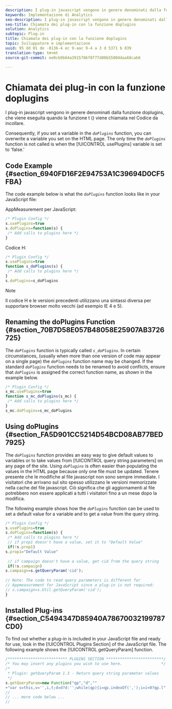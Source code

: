 ```yaml
---
description: I plug-in javascript vengono in genere denominati dalla funzione doplugins, che viene eseguita quando la funzione t () viene chiamata nel Codice da incollare.
keywords: Implementazione di Analytics
seo-description: I plug-in javascript vengono in genere denominati dalla funzione doplugins, che viene eseguita quando la funzione t () viene chiamata nel Codice da incollare.
seo-title: Chiamata dei plug-in con la funzione doplugins
solution: Analytics
subtopic: Plug-in
title: Chiamata dei plug-in con la funzione doplugins
topic: Sviluppatore e implementazione
uuid: 95 dd 01 de -8136-4 ec 9-aac 9-4 a 3 d 5371 b 839
translation-type: tm+mt
source-git-commit: ee0cb9b64a3915786f8f77d80b55004daa68cab6

---
```



# Chiamata dei plug-in con la funzione doplugins

I plug-in javascript vengono in genere denominati dalla funzione doplugins, che viene eseguita quando la funzione t () viene chiamata nel Codice da incollare.

Consequently, if you set a variable in the *`doPlugins`* function, you can overwrite a variable you set on the HTML page. The only time the *`doPlugins`* function is not called is when the [!UICONTROL usePlugins] variable is set to 'false.'

## Code Example {#section_6940FD16F2E94753A1C39694D0CF5FBA}

The code example below is what the *`doPlugins`* function looks like in your JavaScript file:

AppMeasurement per JavaScript:

```js
/* Plugin Config */ 
s.usePlugins=true 
s.doPlugins=function(s) { 
 /* Add calls to plugins here */ 
}
```

Codice H:

```js
/* Plugin Config */ 
s.usePlugins=true 
function s_doPlugins(s) { 
 /* Add calls to plugins here */ 
} 
s.doPlugins=s_doPlugins
```

>[!NOTE]
>
>Il codice H e le versioni precedenti utilizzano una sintassi diversa per supportare browser molto vecchi (ad esempio IE 4 e 5).

## Renaming the doPlugins Function {#section_70B7D58E057B48058E25907AB3726725}

The *`doPlugins`* function is typically called *`s_doPlugins`*. In certain circumstances, (usually when more than one version of code may appear on a single page) the *`doPlugins`* function name may be changed. If the standard *`doPlugins`* function needs to be renamed to avoid conflicts, ensure that *`doPlugins`* is assigned the correct function name, as shown in the example below.

```js
/* Plugin Config */ 
s_mc.usePlugins=true 
function s_mc_doPlugins(s_mc) { 
 /* Add calls to plugins here */ 
} 
s_mc.doPlugins=s_mc_doPlugins 
```

## Using doPlugins {#section_FA5D901CC5214D54BCD08AB77BED7925}

The *`doPlugins`* function provides an easy way to give default values to variables or to take values from [!UICONTROL query string parameters] on any page of the site. Using *`doPlugins`* is often easier than populating the values in the HTML page because only one file must be updated. Tenere presente che le modifiche al file javascript non sono sempre immediate. I visitatori che arrivano sul sito spesso utilizzano le versioni memorizzate nella cache del file javascript. Ciò significa che gli aggiornamenti al file potrebbero non essere applicati a tutti i visitatori fino a un mese dopo la modifica.

The following example shows how the *`doPlugins`* function can be used to set a default value for a variable and to get a value from the query string.

```js
/* Plugin Config */ 
s.usePlugins=true 
s.doPlugins=function(s) { 
 /* Add calls to plugins here */ 
 // if prop1 doesn't have a value, set it to "Default Value" 
 if(!s.prop1) 
s.prop1="Default Value" 
 
 // if campaign doesn't have a value, get cid from the query string 
 if(!s.campaign) 
s.campaign=s.getQueryParam('cid'); 
 
// Note: The code to read query parameters is different for  
// Appmeasurement for JavaScript since a plug-in is not required: 
// s.campaign=s.Util.getQueryParam('cid'); 
} 
```

## Installed Plug-ins {#section_C5494347D85940A78670032199787CD0}

To find out whether a plug-in is included in your JavaScript file and ready for use, look in the [!UICONTROL Plugins Section] of the JavaScript file. The following example shows the [!UICONTROL getQueryParam] function.

```js
/************************** PLUGINS SECTION *************************/ 
/* You may insert any plugins you wish to use here.                 */ 
/* 
 * Plugin: getQueryParam 1.3 - Return query string parameter values 
 */ 
s.getQueryParam=new Function("qp","d","" 
+"var s=this,v='',i,t;d=d?d:'';while(qp){i=qp.indexOf(',');i=i<0?qp.l" 
// 
// ... more code below ... 
// 
```

